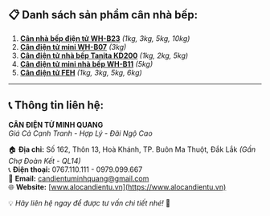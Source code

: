 ## 📋 Danh sách sản phẩm cân nhà bếp:

1. [**Cân nhà bếp điện tử WH-B23**](https://alocandientu.vn/product/can-nha-bep-dien-tu-wh-b23-1kg-3kg-5kg-10kg) *(1kg, 3kg, 5kg, 10kg)*  
2. [**Cân điện tử mini WH-B07**](https://alocandientu.vn/product/can-dien-tu-mini-wh-b07-3kg) *(3kg)*  
3. [**Cân điện tử nhà bếp Tanita KD200**](https://alocandientu.vn/product/can-dien-tu-nha-bep-tanita-kd200-1kg-2kg-5kg) *(1kg, 2kg, 5kg)*  
4. [**Cân điện tử mini nhà bếp WH-B11**](https://alocandientu.vn/product/can-dien-tu-mini-nha-bep-wh-b11-5kg) *(5kg)*  
5. [**Cân điện tử FEH**](https://alocandientu.vn/product/can-dien-tu-feh-1kg-3kg-5kg-6kg) *(1kg, 3kg, 5kg, 6kg)*  

---

## 📞 Thông tin liên hệ:

**CÂN ĐIỆN TỬ MINH QUANG**  
*Giá Cả Cạnh Tranh - Hợp Lý - Đãi Ngộ Cao*  

🏠 **Địa chỉ:** Số 162, Thôn 13, Hoà Khánh, TP. Buôn Ma Thuột, Đắk Lắk *(Gần Chợ Đoàn Kết - QL14)*  
📞 **Điện thoại:** 0767.110.111 - 0979.099.667  
📧 **Email:** [candientuminhquang@gmail.com](mailto:candientuminhquang@gmail.com)  
🌐 **Website:** [www.alocandientu.vn](https://www.alocandientu.vn)  

💡 *Hãy liên hệ ngay để được tư vấn chi tiết nhé!* 🚀

